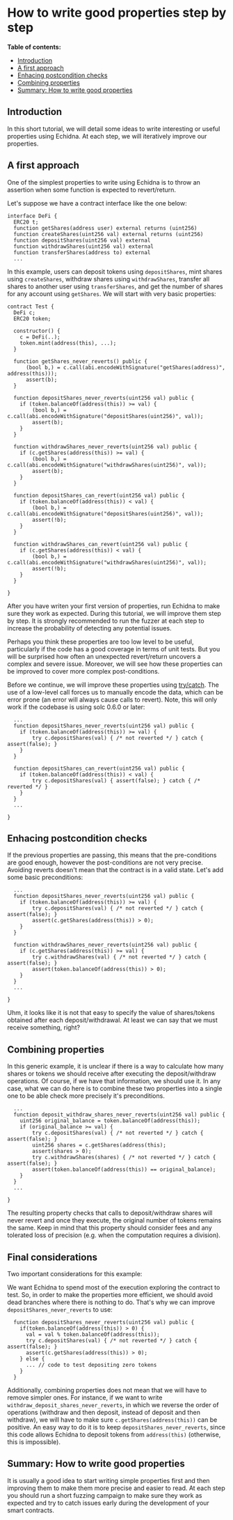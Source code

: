 # How to write good properties step by step

**Table of contents:**

- [Introduction](#introduction)
- [A first approach](#a-first-approach)
- [Enhacing postcondition checks](#enhacing-postcondition-checks)
- [Combining properties](#combining-properties)
- [Summary: How to write good properties](#summary-how-to-write-good-properties)

## Introduction

In this short tutorial, we will detail some ideas to write interesting or useful properties using Echidna. At each step, we will iteratively improve our properties.

## A first approach

One of the simplest properties to write using Echidna is to throw an assertion when some function is expected to revert/return.

Let's suppose we have a contract interface like the one below: 

```solidity
interface DeFi {
  ERC20 t;
  function getShares(address user) external returns (uint256)
  function createShares(uint256 val) external returns (uint256)
  function depositShares(uint256 val) external
  function withdrawShares(uint256 val) external
  function transferShares(address to) external
  ...
```

In this example, users can deposit tokens using `depositShares`, mint shares using `createShares`, withdraw shares using `withdrawShares`, transfer all shares to another user using `transferShares`, and get the number of shares for any account using `getShares`. We will start with very basic properties:

```solidity
contract Test {
  DeFi c;
  ERC20 token;

  constructor() {
    c = DeFi(..);
    token.mint(address(this), ...);
  }
  
  function getShares_never_reverts() public {
      (bool b,) = c.call(abi.encodeWithSignature("getShares(address)", address(this)));
      assert(b);
  }

  function depositShares_never_reverts(uint256 val) public {
    if (token.balanceOf(address(this)) >= val) {
        (bool b,) = c.call(abi.encodeWithSignature("depositShares(uint256)", val));
        assert(b);
    }
  }
  
  function withdrawShares_never_reverts(uint256 val) public {
    if (c.getShares(address(this)) >= val) {
        (bool b,) = c.call(abi.encodeWithSignature("withdrawShares(uint256)", val));
        assert(b);
    }
  }
  
  function depositShares_can_revert(uint256 val) public {
    if (token.balanceOf(address(this)) < val) {
        (bool b,) = c.call(abi.encodeWithSignature("depositShares(uint256)", val));
        assert(!b);
    }
  }
  
  function withdrawShares_can_revert(uint256 val) public {
    if (c.getShares(address(this)) < val) {
        (bool b,) = c.call(abi.encodeWithSignature("withdrawShares(uint256)", val));
        assert(!b);
    }
  }
  
}
```

After you have writen your first version of properties, run Echidna to make sure they work as expected. During this tutorial, we will improve them step by step. It is strongly recommended to run the fuzzer at each step to increase the probability of detecting any potential issues. 

Perhaps you think these properties are too low level to be useful, particularly if the code has a good coverage in terms of unit tests.
But you will be surprised how often an unexpected revert/return uncovers a complex and severe issue. Moreover, we will see how these properties can be improved to cover more complex post-conditions.

Before we continue, we will improve these properties using [try/catch](https://docs.soliditylang.org/en/v0.6.0/control-structures.html#try-catch). The use of a low-level call forces us to manually encode the data, which can be error prone (an error will always cause calls to revert). Note, this will only work if the codebase is using solc 0.6.0 or later:


```solidity
  ...
  function depositShares_never_reverts(uint256 val) public {
    if (token.balanceOf(address(this)) >= val) {
        try c.depositShares(val) { /* not reverted */ } catch { assert(false); }
    }
  }
  
  function depositShares_can_revert(uint256 val) public {
    if (token.balanceOf(address(this)) < val) {
        try c.depositShares(val) { assert(false); } catch { /* reverted */ }
    }
  }
  ...
  
}
```

## Enhacing postcondition checks

If the previous properties are passing, this means that the pre-conditions are good enough, however the post-conditions are not very precise. 
Avoiding reverts doesn't mean that the contract is in a valid state. Let's add some basic preconditions:

```solidity
  ...
  function depositShares_never_reverts(uint256 val) public {
    if (token.balanceOf(address(this)) >= val) {
        try c.depositShares(val) { /* not reverted */ } catch { assert(false); }
        assert(c.getShares(address(this)) > 0);
    }
  }
  
  function withdrawShares_never_reverts(uint256 val) public {
    if (c.getShares(address(this)) >= val) {
        try c.withdrawShares(val) { /* not reverted */ } catch { assert(false); }
        assert(token.balanceOf(address(this)) > 0);
    }
  }
  ...
  
}
```

Uhm, it looks like it is not that easy to specify the value of shares/tokens obtained after each deposit/withdrawal. At least we can say that we must receive something, right?

## Combining properties

In this generic example, it is unclear if there is a way to calculate how many shares or tokens we should receive after executing the deposit/withdraw operations. Of course, if we have that information, we should use it. In any case, what we can do here is to combine these two properties into a single one to be able check more precisely it's preconditions. 

```solidity
  ...
  function deposit_withdraw_shares_never_reverts(uint256 val) public {
    uint256 original_balance = token.balanceOf(address(this)); 
    if (original_balance >= val) {
        try c.depositShares(val) { /* not reverted */ } catch { assert(false); }
        uint256 shares = c.getShares(address(this);
        assert(shares > 0);
        try c.withdrawShares(shares) { /* not reverted */ } catch { assert(false); }
        assert(token.balanceOf(address(this)) == original_balance);
    }
  }
  ...
  
}
```

The resulting property checks that calls to deposit/withdraw shares will never revert and once they execute, the original number of tokens remains the same. Keep in mind that this property should consider fees and any tolerated loss of precision (e.g. when the computation requires a division).

## Final considerations

Two important considerations for this example:

We want Echidna to spend most of the execution exploring the contract to test. So, in order to make the properties more efficient, we should avoid dead branches where there is nothing to do. That's why we can improve `depositShares_never_reverts` to use:

```solidity
  function depositShares_never_reverts(uint256 val) public {
    if(token.balanceOf(address(this)) > 0) {
      val = val % token.balanceOf(address(this));
      try c.depositShares(val) { /* not reverted */ } catch { assert(false); }
      assert(c.getShares(address(this)) > 0);
    } else {
      ... // code to test depositing zero tokens
    }
  }
```

Additionally, combining properties does not mean that we will have to remove simpler ones. For instance, if we want to write `withdraw_deposit_shares_never_reverts`, in which we reverse the order of operations (withdraw and then deposit, instead of deposit and then withdraw), we will have to make sure `c.getShares(address(this))` can be positive. An easy way to do it is to keep `depositShares_never_reverts`, since this code allows Echidna to deposit tokens from `address(this)` (otherwise, this is impossible).

## Summary: How to write good properties

It is usually a good idea to start writing simple properties first and then improving them to make them more precise and easier to read. At each step you should run a short fuzzing campaign to make sure they work as expected and try to catch issues early during the development of your smart contracts. 
